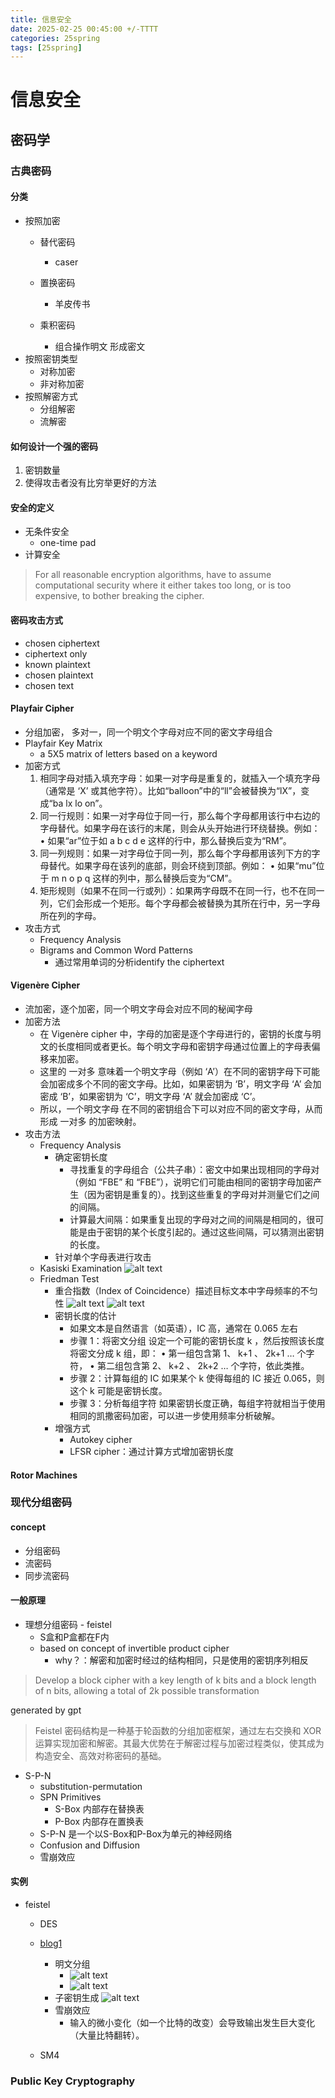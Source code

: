 ```yaml
---
title: 信息安全
date: 2025-02-25 00:45:00 +/-TTTT
categories: 25spring
tags: [25spring]
---
```

# 信息安全
## 密码学
### 古典密码

#### 分类
* 按照加密
  * 替代密码
    * caser 
    
  * 置换密码
    * 羊皮传书

  * 乘积密码
    * 组合操作明文 形成密文
* 按照密钥类型
  * 对称加密
  * 非对称加密
* 按照解密方式
  * 分组解密
  * 流解密

#### 如何设计一个强的密码
1. 密钥数量
2. 使得攻击者没有比穷举更好的方法

#### 安全的定义
* 无条件安全
  * one-time pad
* 计算安全
> For all reasonable encryption algorithms, have to assume computational security where it either takes too long, or is too expensive, to bother breaking the cipher. 

#### 密码攻击方式
* chosen ciphertext 
* ciphertext only 
* known plaintext 
* chosen plaintext 
* chosen text 

#### Playfair Cipher
* 分组加密， 多对一，同一个明文个字母对应不同的密文字母组合
* Playfair Key Matrix
  * a 5X5 matrix of letters based on a keyword 
* 加密方式
	1.	相同字母对插入填充字母：如果一对字母是重复的，就插入一个填充字母（通常是 ‘X’ 或其他字符）。比如“balloon”中的“ll”会被替换为“lX”，变成“ba lx lo on”。
	2.	同一行规则：如果一对字母位于同一行，那么每个字母都用该行中右边的字母替代。如果字母在该行的末尾，则会从头开始进行环绕替换。例如：
	•	如果“ar”位于如 a b c d e 这样的行中，那么替换后变为“RM”。
	3.	同一列规则：如果一对字母位于同一列，那么每个字母都用该列下方的字母替代。如果字母在该列的底部，则会环绕到顶部。例如：
	•	如果“mu”位于 m n o p q 这样的列中，那么替换后变为“CM”。
	4.	矩形规则（如果不在同一行或列）：如果两字母既不在同一行，也不在同一列，它们会形成一个矩形。每个字母都会被替换为其所在行中，另一字母所在列的字母。
* 攻击方式
   * Frequency Analysis
   * Bigrams and Common Word Patterns
     * 通过常用单词的分析identify the ciphertext

#### Vigenère Cipher
* 流加密，逐个加密，同一个明文字母会对应不同的秘闻字母
* 加密方法
  * 在 Vigenère cipher 中，字母的加密是逐个字母进行的，密钥的长度与明文的长度相同或者更长。每个明文字母和密钥字母通过位置上的字母表偏移来加密。
  * 这里的 一对多 意味着一个明文字母（例如 ‘A’）在不同的密钥字母下可能会加密成多个不同的密文字母。比如，如果密钥为 ‘B’，明文字母 ‘A’ 会加密成 ‘B’，如果密钥为 ‘C’，明文字母 ‘A’ 就会加密成 ‘C’。
  * 所以，一个明文字母 在不同的密钥组合下可以对应不同的密文字母，从而形成 一对多 的加密映射。
* 攻击方法
  * Frequency Analysis
    * 确定密钥长度
      * 寻找重复的字母组合（公共子串）：密文中如果出现相同的字母对（例如 “FBE” 和 “FBE”），说明它们可能由相同的密钥字母加密产生（因为密钥是重复的）。找到这些重复的字母对并测量它们之间的间隔。
	  * 计算最大间隔：如果重复出现的字母对之间的间隔是相同的，很可能是由于密钥的某个长度引起的。通过这些间隔，可以猜测出密钥的长度。
    * 针对单个字母表进行攻击
  * Kasiski Examination
    ![alt text](https://raw.githubusercontent.com/huazZengblog/huazZengblog.github.io/main/_posts/img/info_security/image.png)
  * Friedman Test
    * 重合指数（Index of Coincidence）描述目标文本中字母频率的不匀性
    ![alt text](https://raw.githubusercontent.com/huazZengblog/huazZengblog.github.io/main/_posts/img/info_security/indexofcoincidence-1.png)
    ![alt text](https://raw.githubusercontent.com/huazZengblog/huazZengblog.github.io/main/_posts/img/info_security/indexofcoincidence-2.png)
    * 密钥长度的估计
      * 如果文本是自然语言（如英语），IC 高，通常在 0.065 左右
      * 步骤 1：将密文分组
        设定一个可能的密钥长度  k ，然后按照该长度将密文分成  k  组，即：
          •	第一组包含第 1、 k+1 、 2k+1  … 个字符，
          •	第二组包含第 2、 k+2 、 2k+2  … 个字符，依此类推。
      *	步骤 2：计算每组的 IC
        如果某个  k  使得每组的 IC 接近 0.065，则这个  k  可能是密钥长度。
      * 步骤 3：分析每组字符
        如果密钥长度正确，每组字符就相当于使用相同的凯撒密码加密，可以进一步使用频率分析破解。
    * 增强方式
      * Autokey cipher
      * LFSR cipher：通过计算方式增加密钥长度
#### Rotor Machines


### 现代分组密码
#### concept
* 分组密码
* 流密码
* 同步流密码
#### 一般原理
* 理想分组密码 - feistel
  * S盒和P盒都在F内
  * based on concept of invertible product cipher
    * why？：解密和加密时经过的结构相同，只是使用的密钥序列相反


> Develop a block cipher with a key length of k bits and a block length of n bits, allowing a total of 2k possible transformation

generated by gpt
>Feistel 密码结构是一种基于轮函数的分组加密框架，通过左右交换和 XOR 运算实现加密和解密。其最大优势在于解密过程与加密过程类似，使其成为构造安全、高效对称密码的基础。

* S-P-N
  * substitution-permutation 
  * SPN Primitives
    * S-Box 内部存在替换表
    * P-Box 内部存在置换表 
  * S-P-N 是一个以S-Box和P-Box为单元的神经网络
  * Confusion and Diffusion
  * 雪崩效应

#### 实例
* feistel
  * DES
  * [blog1](https://zhuanlan.zhihu.com/p/665593533)
    * 明文分组
      * ![alt text](https://raw.githubusercontent.com/huazZengblog/huazZengblog.github.io/main/_posts/img/info_security/DES.png)
      * ![alt text](https://raw.githubusercontent.com/huazZengblog/huazZengblog.github.io/main/_posts/img/info_security/DES-F.png)
    * 子密钥生成
      ![alt text](https://raw.githubusercontent.com/huazZengblog/huazZengblog.github.io/main/_posts/img/info_security/DES-K.png)
    * 雪崩效应
      * 输入的微小变化（如一个比特的改变）会导致输出发生巨大变化（大量比特翻转）。
      
  * SM4

### Public Key Cryptography